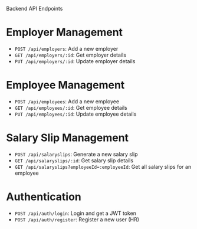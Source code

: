 Backend API Endpoints

# Employer Management

- `POST /api/employers`: Add a new employer
- `GET /api/employers/:id`: Get employer details
- `PUT /api/employers/:id`: Update employer details

# Employee Management

- `POST /api/employees`: Add a new employee
- `GET /api/employees/:id`: Get employee details
- `PUT /api/employees/:id`: Update employee details

# Salary Slip Management

- `POST /api/salaryslips`: Generate a new salary slip
- `GET /api/salaryslips/:id`: Get salary slip details
- `GET /api/salaryslips?employeeId=:employeeId`: Get all salary slips for an employee

# Authentication

- `POST /api/auth/login`: Login and get a JWT token
- `POST /api/auth/register`: Register a new user (HR)
